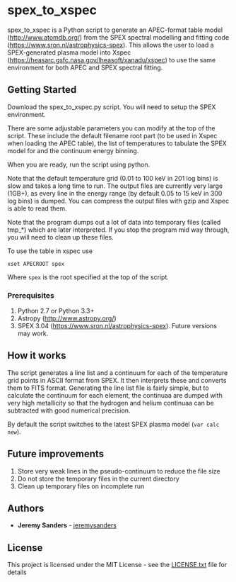 # spex_to_xspec

spex_to_xspec is a Python script to generate an APEC-format table model (http://www.atomdb.org/) from the SPEX spectral modelling and fitting code  (https://www.sron.nl/astrophysics-spex). This allows the user to load a SPEX-generated plasma model into Xspec (https://heasarc.gsfc.nasa.gov/lheasoft/xanadu/xspec) to use the same environment for both APEC and SPEX spectral fitting.

## Getting Started

Download the spex_to_xspec.py script. You will need to setup the SPEX environment.

There are some adjustable parameters you can modify at the top of the script.  These include the default filename root part (to be used in Xspec when loading the APEC table), the list of temperatures to tabulate the SPEX model for and the continuum energy binning.

When you are ready, run the script using python.

Note that the default temperature grid (0.01 to 100 keV in 201 log bins) is slow and takes a long time to run. The output files are currently very large (1GB+), as every line in the energy range (by default 0.05 to 15 keV in 300 log bins) is dumped. You can compress the output files with gzip and Xspec is able to read them.

Note that the program dumps out a lot of data into temporary files (called tmp_*) which are later interpreted. If you stop the program mid way through, you will need to clean up these files.

To use the table in xspec use
```
xset APECROOT spex
```
Where `spex` is the root specified at the top of the script.

### Prerequisites

 1. Python 2.7 or Python 3.3+
 2. Astropy (http://www.astropy.org/)
 3. SPEX 3.04 (https://www.sron.nl/astrophysics-spex). Future versions may work.

## How it works

The script generates a line list and a continuum for each of the temperature grid points in ASCII format from SPEX. It then interprets these and converts them to FITS format. Generating the line list file is fairly simple, but to calculate the continuum for each element, the continuaa are dumped with very high metallicity so that the hydrogen and helium continuaa can be subtracted with good numerical precision.

By default the script switches to the latest SPEX plasma model (`var calc new`).

## Future improvements

 1. Store very weak lines in the pseudo-continuum to reduce the file size
 2. Do not store the temporary files in the current directory
 3. Clean up temporary files on incomplete run

## Authors

* **Jeremy Sanders**  - [jeremysanders](https://github.com/jeremysanders)

## License

This project is licensed under the MIT License - see the [LICENSE.txt](LICENSE.txt) file for details
